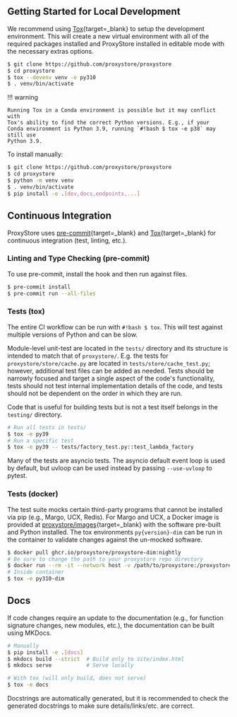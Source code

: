## Getting Started for Local Development

We recommend using [Tox](https://tox.wiki/en/latest/index.html){target=_blank}
to setup the development environment. This will create a new virtual
environment with all of the required packages installed
and ProxyStore installed in editable mode with the necessary extras options.

```bash
$ git clone https://github.com/proxystore/proxystore
$ cd proxystore
$ tox --devenv venv -e py310
$ . venv/bin/activate
```

!!! warning

    Running Tox in a Conda environment is possible but it may conflict with
    Tox's ability to find the correct Python versions. E.g., if your
    Conda environment is Python 3.9, running `#!bash $ tox -e p38` may still use
    Python 3.9.

To install manually:
```bash
$ git clone https://github.com/proxystore/proxystore
$ cd proxystore
$ python -m venv venv
$ . venv/bin/activate
$ pip install -e .[dev,docs,endpoints,...]
```

## Continuous Integration

ProxyStore uses [pre-commit](https://pre-commit.com/){target=_blank} and
[Tox](https://tox.wiki/en/latest/index.html){target=_blank} for continuous integration
(test, linting, etc.).

### Linting and Type Checking (pre-commit)

To use pre-commit, install the hook and then run against files.

```bash
$ pre-commit install
$ pre-commit run --all-files
```

### Tests (tox)

The entire CI workflow can be run with `#!bash $ tox`.
This will test against multiple versions of Python and can be slow.

Module-level unit-test are located in the `tests/` directory and its
structure is intended to match that of `proxystore/`.
E.g. the tests for `proxystore/store/cache.py` are located in
`tests/store/cache_test.py`; however, additional test files can be added
as needed. Tests should be narrowly focused and target a single aspect of the
code's functionality, tests should not test internal implementation details of
the code, and tests should not be dependent on the order in which they are run.

Code that is useful for building tests but is not a test itself belongs in the
`testing/` directory.

```bash
# Run all tests in tests/
$ tox -e py39
# Run a specific test
$ tox -e py39 -- tests/factory_test.py::test_lambda_factory
```

Many of the tests are asyncio tests.
The asyncio default event loop is used by default, but uvloop can be used
instead by passing `--use-uvloop` to pytest.

### Tests (docker)

The test suite mocks certain third-party programs that cannot be installed via
pip (e.g., Margo, UCX, Redis). For Margo and UCX, a Docker image is provided
at
[proxystore/images](https://github.com/proxystore/images){target=_blank}
with the software pre-built and Python installed. The tox environments
`py{version}-dim` can be run in the container to validate changes against
the un-mocked software.

```bash
$ docker pull ghcr.io/proxystore/proxystore-dim:nightly
# Be sure to change the path to your proxystore repo directory
$ docker run --rm -it --network host -v /path/to/proxystore:/proxystore ghcr.io/proxystore/proxystore-dim:nightly
# Inside container
$ tox -e py310-dim
```

## Docs

If code changes require an update to the documentation (e.g., for function
signature changes, new modules, etc.), the documentation can be built using
MKDocs.

```bash
# Manually
$ pip install -e .[docs]
$ mkdocs build --strict  # Build only to site/index.html
$ mkdocs serve           # Serve locally

# With tox (will only build, does not serve)
$ tox -e docs
```

Docstrings are automatically generated, but it is recommended to check the
generated docstrings to make sure details/links/etc. are correct.
